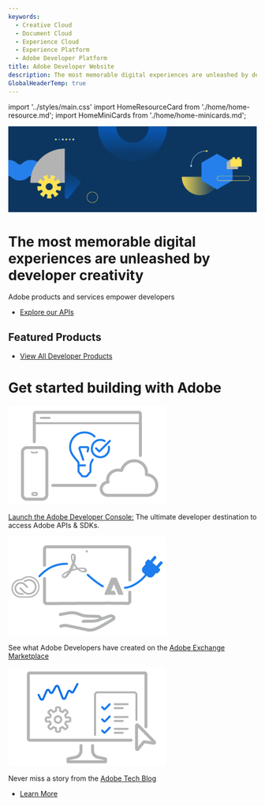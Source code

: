 ```yaml
---
keywords:
  - Creative Cloud
  - Document Cloud
  - Experience Cloud
  - Experience Platform
  - Adobe Developer Platform
title: Adobe Developer Website
description: The most memorable digital experiences are unleashed by developer creativity. Adobe products and services empower developers.
GlobalHeaderTemp: true  
---
```


import '../styles/main.css'
import HomeResourceCard from './home/home-resource.md';
import HomeMiniCards from './home/home-minicards.md';

<Hero slots="image, heading, text, buttons" variant="fullwidth" background="rgb(15, 55, 95)" className="index-hero"/>

![](./images/F_Illu_DevEcoHomepage_1440x500_2x.png)

# The most memorable digital experiences are unleashed by developer creativity

Adobe products and services empower developers

* [Explore our APIs](/apis)

<TitleBlock slots="heading" theme="lightest" className="Get-started-building"/>

## Featured Products

<HomeMiniCards />

<TextBlock slots="buttons" isCentered theme="lightest"  className='Use-cases-for-Adobe-Document-Services home-news-button index-developer-products'/>

* [View All Developer Products](/apis)

<TitleBlock slots="heading" theme="lightest" className="Get-started-building"/>

# Get started building with Adobe

<TextBlock slots="image, text" width="33%" isCentered theme="lightest" className="text-style index-developer-products"/>

![](./images/home-illustration1.png)

[Launch the Adobe Developer Console:](http://developer.adobe.com/console) The ultimate developer destination to access Adobe APIs & SDKs.

<TextBlock slots="image, text" width="33%" isCentered theme="lightest" className="text-style index-exchange-adobe"/>

![](./images/home-illustration2.png)

See what Adobe Developers have created on the [Adobe Exchange Marketplace](http://exchange.adobe.com/)

<TextBlock slots="image, text" width="33%" isCentered theme="lightest" className="text-style index-adobe-tech-blog"/>

![](./images/home-illustration3.png)

Never miss a story from the [Adobe Tech Blog](http://blog.developer.adobe.com/)

<WrapperComponent slots="content" repeat="1" theme="lightest" className="Use-cases-for-Adobe-Document-Services"/>

<HomeResourceCard />

<TextBlock slots="buttons" isCentered theme="lightest"  className='Use-cases-for-Adobe-Document-Services home-news-button index-learn-more'/>

* [Learn More](/news)
